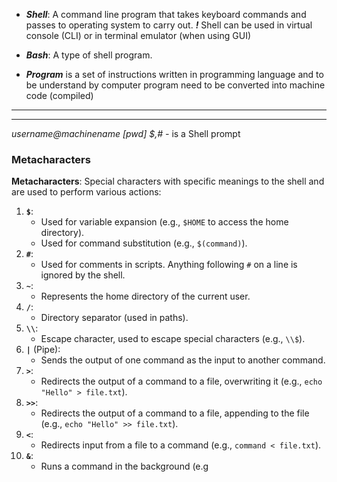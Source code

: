 - ***Shell***: A command line program that takes keyboard commands and passes to operating system to carry out.
***!*** Shell can be used in virtual console (CLI) or in terminal emulator (when using GUI)

- ***Bash***: A type of shell program.

- ***Program*** is a set of instructions written in programming language and to be understand by computer program need to be converted into machine code (compiled)

---



---

*username@machinename [pwd]* *$,# -* is a Shell prompt

### Metacharacters

**Metacharacters**: Special characters with specific meanings to the shell and are used to perform various actions:

1. **`$`**:
    - Used for variable expansion (e.g., `$HOME` to access the home directory).
    - Used for command substitution (e.g., `$(command)`).
2. **`#`**:
    - Used for comments in scripts. Anything following `#` on a line is ignored by the shell.
3. **`~`**:
    - Represents the home directory of the current user.
4. **`/`**:
    - Directory separator (used in paths).
5. **`\\`**:
    - Escape character, used to escape special characters (e.g., `\\$`).
6. **`|`** (Pipe):
    - Sends the output of one command as the input to another command.
7. **`>`**:
    - Redirects the output of a command to a file, overwriting it (e.g., `echo "Hello" > file.txt`).
8. **`>>`**:
    - Redirects the output of a command to a file, appending to the file (e.g., `echo "Hello" >> file.txt`).
9. **`<`**:
    - Redirects input from a file to a command (e.g., `command < file.txt`).
10. **`&`**:
    - Runs a command in the background (e.g
